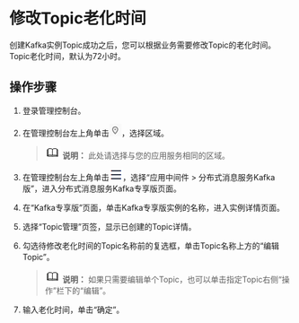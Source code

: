 # 修改Topic老化时间<a name="kafka-ug-200506001"></a>

创建Kafka实例Topic成功之后，您可以根据业务需要修改Topic的老化时间。Topic老化时间，默认为72小时。

## 操作步骤<a name="section9920562253"></a>

1.  登录管理控制台。
2.  在管理控制台左上角单击![](figures/icon-region.png)，选择区域。

    >![](public_sys-resources/icon-note.gif) **说明：** 
    >此处请选择与您的应用服务相同的区域。

3.  在管理控制台左上角单击![](figures/icon-list.png)，选择“应用中间件 \> 分布式消息服务Kafka版”，进入分布式消息服务Kafka专享版页面。
4.  在“Kafka专享版”页面，单击Kafka专享版实例的名称，进入实例详情页面。
5.  选择“Topic管理”页签，显示已创建的Topic详情。
6.  勾选待修改老化时间的Topic名称前的复选框，单击Topic名称上方的“编辑Topic”。

    >![](public_sys-resources/icon-note.gif) **说明：** 
    >如果只需要编辑单个Topic，也可以单击指定Topic右侧“操作”栏下的“编辑”。

7.  输入老化时间，单击“确定”。

